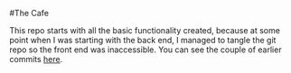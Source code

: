 #The Cafe

This repo starts with all the basic functionality created, because at some point when I was starting with the back end, I managed to tangle the git repo so the front end was inaccessible. You can see the couple of earlier commits [here](https://github.com/CodeScop/patisserie-1).